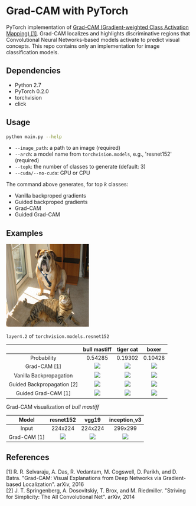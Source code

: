 # Grad-CAM with PyTorch

PyTorch implementation of [Grad-CAM (Gradient-weighted Class Activation Mapping) [1]](https://arxiv.org/pdf/1610.02391v1.pdf). Grad-CAM localizes and highlights discriminative regions that Convolutional Neural Networks-based models activate to predict visual concepts. This repo contains only an implementation for image classification models.

## Dependencies
* Python 2.7
* PyTorch 0.2.0
* torchvision
* click

## Usage

```sh
python main.py --help
```

* ```--image_path```: a path to an image (required)
* ```--arch```: a model name from ```torchvision.models```, e.g., 'resnet152' (required)
* ```--topk```: the number of classes to generate (default: 3)
* ```--cuda/--no-cuda```: GPU or CPU

The command above generates, for top *k* classes:
* Vanilla backproped gradients
* Guided backproped gradients
* Grad-CAM
* Guided Grad-CAM

## Examples

![](samples/cat_dog.png)

```layer4.2``` of ```torchvision.models.resnet152```

||bull mastiff|tiger cat|boxer|
|:-:|:-:|:-:|:-:|
|Probability|0.54285|0.19302|0.10428|
|Grad-CAM [1]|![](results/bull_mastiff_gcam_resnet152.png)|![](results/tiger_cat_gcam_resnet152.png)|![](results/boxer_gcam_resnet152.png)|
|Vanilla Backpropagation|![](results/bull_mastiff_bp_resnet152.png)|![](results/tiger_cat_bp_resnet152.png)|![](results/boxer_bp_resnet152.png)|
|Guided Backpropagation [2]|![](results/bull_mastiff_gbp_resnet152.png)|![](results/tiger_cat_gbp_resnet152.png)|![](results/boxer_gbp_resnet152.png)|
|Guided Grad-CAM [1]|![](results/bull_mastiff_ggcam_resnet152.png)|![](results/tiger_cat_ggcam_resnet152.png)|![](results/boxer_ggcam_resnet152.png)|

Grad-CAM visualization of *bull mastiff*

|Model|resnet152|vgg19|inception_v3|
|:-:|:-:|:-:|:-:|
|Input|224x224|224x224|299x299|
|Grad-CAM [1]|![](results/bull_mastiff_gcam_resnet152.png)|![](results/bull_mastiff_gcam_vgg19.png)|![](results/bull_mastiff_gcam_inception_v3.png)|

## References

\[1\] R. R. Selvaraju, A. Das, R. Vedantam, M. Cogswell, D. Parikh, and D. Batra. "Grad-CAM: Visual Explanations from Deep Networks via Gradient-based Localization". arXiv, 2016<br>
\[2\] J. T. Springenberg, A. Dosovitskiy, T. Brox, and M. Riedmiller. "Striving for Simplicity: The All Convolutional Net". arXiv, 2014